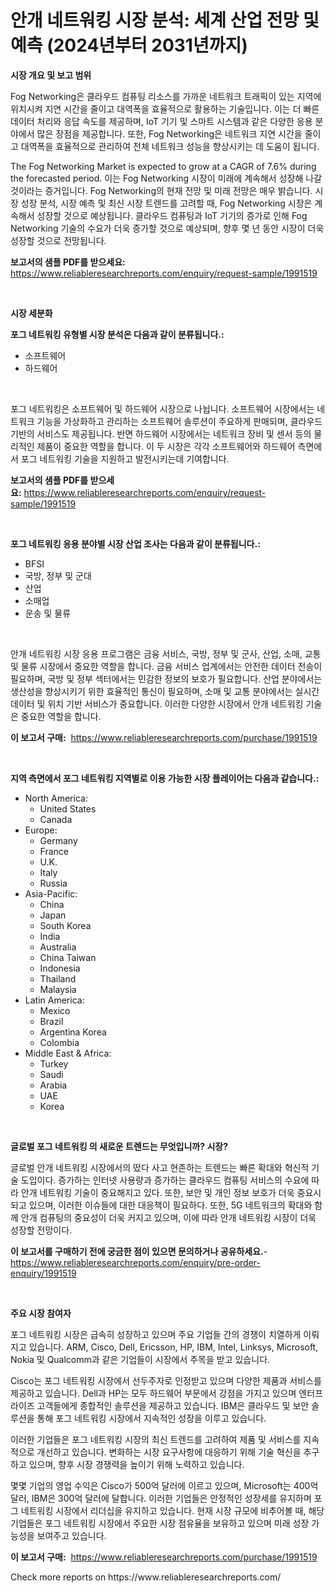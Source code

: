 <p><h1>안개 네트워킹 시장 분석: 세계 산업 전망 및 예측 (2024년부터 2031년까지)</h1></p><p><strong>시장 개요 및 보고 범위</strong></p>
<p><p>Fog Networking은 클라우드 컴퓨팅 리소스를 가까운 네트워크 트래픽이 있는 지역에 위치시켜 지연 시간을 줄이고 대역폭을 효율적으로 활용하는 기술입니다. 이는 더 빠른 데이터 처리와 응답 속도를 제공하며, IoT 기기 및 스마트 시스템과 같은 다양한 응용 분야에서 많은 장점을 제공합니다. 또한, Fog Networking은 네트워크 지연 시간을 줄이고 대역폭을 효율적으로 관리하여 전체 네트워크 성능을 향상시키는 데 도움이 됩니다.</p><p>The Fog Networking Market is expected to grow at a CAGR of 7.6% during the forecasted period. 이는 Fog Networking 시장이 미래에 계속해서 성장해 나갈 것이라는 증거입니다. Fog Networking의 현재 전망 및 미래 전망은 매우 밝습니다. 시장 성장 분석, 시장 예측 및 최신 시장 트렌드를 고려할 때, Fog Networking 시장은 계속해서 성장할 것으로 예상됩니다. 클라우드 컴퓨팅과 IoT 기기의 증가로 인해 Fog Networking 기술의 수요가 더욱 증가할 것으로 예상되며, 향후 몇 년 동안 시장이 더욱 성장할 것으로 전망됩니다.</p></p>
<p><strong>보고서의 샘플 PDF를 받으세요:</strong> <a href="https://www.reliableresearchreports.com/enquiry/request-sample/1991519">https://www.reliableresearchreports.com/enquiry/request-sample/1991519</a></p>
<p>&nbsp;</p>
<p><strong>시장 세분화</strong></p>
<p><strong>포그 네트워킹 유형별 시장 분석은 다음과 같이 분류됩니다.:</strong></p>
<p><ul><li>소프트웨어</li><li>하드웨어</li></ul></p>
<p>&nbsp;</p>
<p><p>포그 네트워킹은 소프트웨어 및 하드웨어 시장으로 나뉩니다. 소프트웨어 시장에서는 네트워크 기능을 가상화하고 관리하는 소프트웨어 솔루션이 주요하게 판매되며, 클라우드 기반의 서비스도 제공됩니다. 반면 하드웨어 시장에서는 네트워크 장비 및 센서 등의 물리적인 제품이 중요한 역할을 합니다. 이 두 시장은 각각 소프트웨어와 하드웨어 측면에서 포그 네트워킹 기술을 지원하고 발전시키는데 기여합니다.</p></p>
<p><strong>보고서의 샘플 PDF를 받으세요:</strong>&nbsp;<a href="https://www.reliableresearchreports.com/enquiry/request-sample/1991519">https://www.reliableresearchreports.com/enquiry/request-sample/1991519</a></p>
<p>&nbsp;</p>
<p><strong> 포그 네트워킹 응용 분야별 시장 산업 조사는 다음과 같이 분류됩니다.:</strong></p>
<p><ul><li>BFSI</li><li>국방, 정부 및 군대</li><li>산업</li><li>소매업</li><li>운송 및 물류</li></ul></p>
<p>&nbsp;</p>
<p><p>안개 네트워킹 시장 응용 프로그램은 금융 서비스, 국방, 정부 및 군사, 산업, 소매, 교통 및 물류 시장에서 중요한 역할을 합니다. 금융 서비스 업계에서는 안전한 데이터 전송이 필요하며, 국방 및 정부 섹터에서는 민감한 정보의 보호가 필요합니다. 산업 분야에서는 생산성을 향상시키기 위한 효율적인 통신이 필요하며, 소매 및 교통 분야에서는 실시간 데이터 및 위치 기반 서비스가 중요합니다. 이러한 다양한 시장에서 안개 네트워킹 기술은 중요한 역할을 합니다.</p></p>
<p><strong>이 보고서 구매:</strong>&nbsp; <a href="https://www.reliableresearchreports.com/purchase/1991519">https://www.reliableresearchreports.com/purchase/1991519</a></p>
<p>&nbsp;</p>
<p><strong>지역 측면에서 포그 네트워킹 지역별로 이용 가능한 시장 플레이어는 다음과 같습니다.:</strong></p>
<p><ul>
    <li>
        North America:
        <ul>
            <li>United States</li>
            <li>Canada</li>
        </ul>
    </li>
    <li>
        Europe:
        <ul>
            <li>Germany</li>
            <li>France</li>
            <li>U.K.</li>
            <li>Italy</li>
            <li>Russia</li>
        </ul>
    </li>
    <li>
        Asia-Pacific:
        <ul>
            <li>China</li>
            <li>Japan</li>
            <li>South Korea</li>
            <li>India</li>
            <li>Australia</li>
            <li>China Taiwan</li>
            <li>Indonesia</li>
            <li>Thailand</li>
            <li>Malaysia</li>
        </ul>
    </li>
    <li>
        Latin America:
        <ul>
            <li>Mexico</li>
            <li>Brazil</li>
            <li>Argentina Korea</li>
            <li>Colombia</li>
        </ul>
    </li>
    <li>
        Middle East & Africa:
        <ul>
            <li>Turkey</li>
            <li>Saudi</li>
            <li>Arabia</li>
            <li>UAE</li>
            <li>Korea</li>
        </ul>
    </li>
    </ul></p>
<p>&nbsp;</p>
<p><strong>글로벌 포그 네트워킹 의 새로운 트렌드는 무엇입니까? 시장?</strong></p>
<p><p>글로벌 안개 네트워킹 시장에서의 떴다 사고 현존하는 트렌드는 빠른 확대와 혁신적 기술 도입이다. 증가하는 인터넷 사용량과 증가하는 클라우드 컴퓨팅 서비스의 수요에 따라 안개 네트워킹 기술이 중요해지고 있다. 또한, 보안 및 개인 정보 보호가 더욱 중요시되고 있으며, 이러한 이슈들에 대한 대응책이 필요하다. 또한, 5G 네트워크의 확대와 함께 안개 컴퓨팅의 중요성이 더욱 커지고 있으며, 이에 따라 안개 네트워킹 시장이 더욱 성장할 전망이다.</p></p>
<p><strong>이 보고서를 구매하기 전에 궁금한 점이 있으면 문의하거나 공유하세요.</strong>- <a href="https://www.reliableresearchreports.com/enquiry/pre-order-enquiry/1991519">https://www.reliableresearchreports.com/enquiry/pre-order-enquiry/1991519</a></p>
<p>&nbsp;</p>
<p><strong>주요 시장 참여자</strong></p>
<p><p>포그 네트워킹 시장은 급속히 성장하고 있으며 주요 기업들 간의 경쟁이 치열하게 이뤄지고 있습니다. ARM, Cisco, Dell, Ericsson, HP, IBM, Intel, Linksys, Microsoft, Nokia 및 Qualcomm과 같은 기업들이 시장에서 주목을 받고 있습니다.</p><p>Cisco는 포그 네트워킹 시장에서 선두주자로 인정받고 있으며 다양한 제품과 서비스를 제공하고 있습니다. Dell과 HP는 모두 하드웨어 부문에서 강점을 가지고 있으며 엔터프라이즈 고객들에게 종합적인 솔루션을 제공하고 있습니다. IBM은 클라우드 및 보안 솔루션을 통해 포그 네트워킹 시장에서 지속적인 성장을 이루고 있습니다.</p><p>이러한 기업들은 포그 네트워킹 시장의 최신 트렌드를 고려하여 제품 및 서비스를 지속적으로 개선하고 있습니다. 변화하는 시장 요구사항에 대응하기 위해 기술 혁신을 추구하고 있으며, 향후 시장 경쟁력을 높이기 위해 노력하고 있습니다.</p><p>몇몇 기업의 영업 수익은 Cisco가 500억 달러에 이르고 있으며, Microsoft는 400억 달러, IBM은 300억 달러에 달합니다. 이러한 기업들은 안정적인 성장세를 유지하며 포그 네트워킹 시장에서 리더십을 유지하고 있습니다. 현재 시장 규모에 비추어볼 때, 해당 기업들은 포그 네트워킹 시장에서 주요한 시장 점유율을 보유하고 있으며 미래 성장 가능성을 보여주고 있습니다.</p></p>
<p><strong>이 보고서 구매:</strong>&nbsp;&nbsp;<a href="https://www.reliableresearchreports.com/purchase/1991519">https://www.reliableresearchreports.com/purchase/1991519</a></p>
<p>Check more reports on https://www.reliableresearchreports.com/</p>
